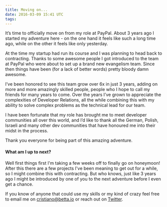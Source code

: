 ```yaml
---
title: Moving on...
date: 2016-03-09 15:41 UTC
tags:
---
```


It’s time to officially move on from my role at PayPal. About 3 years ago I started my adventure here - on the one hand it feels like such a long time ago, while on the other it feels like only yesterday.

At the time my startup had run its course and I was planning to head back to contracting. Thanks to some awesome people I got introduced to the team at PayPal who were about to set up a brand new evangelism team. Since then things have been (for a lack of better words) pretty bloody damn awesome.

<!-- more -->

I’ve been honored to see this team grow over 6x in just 3 years, adding on more and more amazingly skilled people, people who I hope to call my friends for many years to come. Over the years I’ve grown to appreciate the complexities of Developer Relations, all the while combining this with my ability to solve complex problems as the technical lead for our team.

I have been fortunate that my role has brought me to meet developer communities all over this world, and I’d like to thank all the German, Polish, Israeli and many other dev communities that have honoured me into their midst in the process.

Thank you everyone for being part of this amazing adventure.

#### What am I up to next?

Well first things first I'm taking a few weeks off to finally go on honeymoon! After this there are a few projects I've been meaning to get out for a while, so I might combine this with contracting. But who knows, just like 3 years ago I might be introduced by one of you to the next adventure before I even get a chance.

If you know of anyone that could use my skills or my kind of crazy feel free to email me on [cristiano@betta.io](mailto:cristiano@betta.io) or reach out on [Twitter](http://twitter.com/cbetta).
